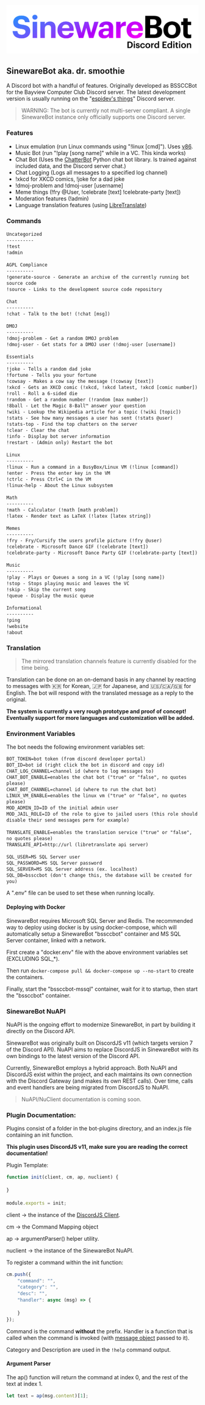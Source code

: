 ![SinewareBot Discord Edition Logo](logo.png)
## SinewareBot aka. dr. smoothie

A Discord bot with a handful of features. Originally developed as BSSCCBot 
for the Bayview Computer Club Discord server. The latest development 
version is usually running on the "[espidev's things](https://discord.gg/f2SZxU83Zr)" Discord server.

> WARNING: The bot is currently not multi-server compliant. A single SinewareBot instance only officially supports 
> one Discord server.

### Features

* Linux emulation (run Linux commands using "!linux [cmd]"). Uses [v86](https://github.com/copy/v86).
* Music Bot (run "!play [song name]" while in a VC. This kinda works)
* Chat Bot (Uses the [ChatterBot](https://chatterbot.readthedocs.io/en/stable/) Python chat bot library. Is trained against included data, and the Discord server chat.)
* Chat Logging (Logs all messages to a specified log channel)
* !xkcd for XKCD comics, !joke for a dad joke
* !dmoj-problem and !dmoj-user [username]
* Meme things (!fry @User, !celebrate [text] !celebrate-party [text])
* Moderation features (!admin)
* Language translation features (using [LibreTranslate](https://github.com/LibreTranslate/LibreTranslate))

### Commands
```
Uncategorized
----------
!test
!admin

AGPL Compliance
----------
!generate-source - Generate an archive of the currently running bot source code
!source - Links to the development source code repository

Chat
----------
!chat - Talk to the bot! (!chat [msg])

DMOJ
----------
!dmoj-problem - Get a random DMOJ problem
!dmoj-user - Get stats for a DMOJ user (!dmoj-user [username])

Essentials
----------
!joke - Tells a random dad joke
!fortune - Tells you your fortune
!cowsay - Makes a cow say the message (!cowsay [text])
!xkcd - Gets an XKCD comic (!xkcd, !xkcd latest, !xkcd [comic number])
!roll - Roll a 6-sided die
!random - Get a random number (!random [max number])
!8ball - Let the Magic 8-Ball™️ answer your question
!wiki - Lookup the Wikipedia article for a topic (!wiki [topic])
!stats - See how many messages a user has sent (!stats @user)
!stats-top - Find the top chatters on the server
!clear - Clear the chat
!info - Display bot server information
!restart - (Admin only) Restart the bot

Linux
----------
!linux - Run a command in a BusyBox/Linux VM (!linux [command])
!enter - Press the enter key in the VM
!ctrlc - Press Ctrl+C in the VM
!linux-help - About the Linux subsystem

Math
----------
!math - Calculator (!math [math problem])
!latex - Render text as LaTeX (!latex [latex string])

Memes
----------
!fry - Fry/Cursify the users profile picture (!fry @user)
!celebrate - Microsoft Dance GIF (!celebrate [text])
!celebrate-party - Microsoft Dance Party GIF (!celebrate-party [text])

Music
----------
!play - Plays or Queues a song in a VC (!play [song name])
!stop - Stops playing music and leaves the VC
!skip - Skip the current song
!queue - Display the music queue

Informational
----------
!ping
!website
!about
```

### Translation
<!--The Translation service in SinewareBot allows you to create multiple channels which mirror each other, but with 
messages translated between the channels. For example:

![Channel list of #general, #general-ko, and #general-ja](docs/translation/example-channel-list.png)

When a message in English is typed into #general, it is automatically translated to Korean and Japanese:

`#general`

![English Message](docs/translation/example-original-msg.png)

`#general-ko`

![Translated Korean Message](docs/translation/example-translated-msg.png)

The bot uses Webhooks to create messages in the channel with the user's name and avatar. Translation is handled by 
LibreTranslate, which is a open source machine learning translation service you can self-host. Configuration is done 
through environment variables.

![Webhook list](docs/translation/example-webhooks.png)-->

> The mirrored translation channels feature is currently disabled for the time being.

Translation can be done on an on-demand basis in any channel by reacting to messages with 🇰🇷 for Korean, 🇯🇵 for Japanese, and 
 🇺🇸/🇨🇦/🇬🇧 for English. The bot will respond with the translated message as a reply to the original.

**The system is currently a very rough prototype and proof of concept! Eventually support for more languages and customization will be added.**

### Environment Variables
The bot needs the following environment variables set:
```dotenv
BOT_TOKEN=bot token (from discord developer portal)
BOT_ID=bot id (right click the bot in discord and copy id)
CHAT_LOG_CHANNEL=channel id (where to log messages to)
CHAT_BOT_ENABLE=enables the chat bot ("true" or "false", no quotes please)
CHAT_BOT_CHANNEL=channel id (where to run the chat bot)
LINUX_VM_ENABLE=enables the linux vm ("true" or "false", no quotes please)
MOD_ADMIN_ID=ID of the initial admin user
MOD_JAIL_ROLE=ID of the role to give to jailed users (this role should disable their send messages perm for example)

TRANSLATE_ENABLE=enables the translation service ("true" or "false", no quotes please)
TRANSLATE_API=http://url (libretranslate api server)

SQL_USER=MS SQL Server user
SQL_PASSWORD=MS SQL Server password
SQL_SERVER=MS SQL Server address (ex. localhost)
SQL_DB=bssccbot (don't change this, the database will be created for you)
```
A ".env" file can be used to set these when running locally.

#### Deploying with Docker
SinewareBot requires Microsoft SQL Server and Redis. The recommended way to deploy using docker is by using docker-compose, which 
will automatically setup a SinewareBot "bssccbot" container and MS SQL Server container, linked with a network.

First create a "docker.env" file with the above environment variables set (EXCLUDING SQL_*).

Then run `docker-compose pull && docker-compose up --no-start` to create the containers.

Finally, start the "bssccbot-mssql" container, wait for it to startup, then start the "bssccbot" container.

### SinewareBot NuAPI
NuAPI is the ongoing effort to modernize SinewareBot, in part by building it directly on the Discord API.

SinewareBot was originally built on DiscordJS v11 (which targets version 7 of the Discord API). NuAPI aims to replace 
DiscordJS in SinewareBot with its own bindings to the latest version of the Discord API.

Currently, SinewareBot employs a hybrid approach. Both NuAPI and DiscordJS exist within the project, and each maintains its 
own connection with the Discord Gateway (and makes its own REST calls). Over time, calls and event handlers are being 
migrated from DiscordJS to NuAPI.

> NuAPI/NuClient documentation is coming soon.

### Plugin Documentation:

Plugins consist of a folder in the bot-plugins directory, and an index.js file containing an init function.

**This plugin uses DiscordJS v11, make sure you are reading the correct documentation!**

Plugin Template:
```javascript
function init(client, cm, ap, nuclient) {

}

module.exports = init;

```
client -> the instance of the [DiscordJS Client](https://discord.js.org/#/docs/main/v11/class/Client).

cm -> the Command Mapping object

ap -> argumentParser() helper utility.

nuclient -> the instance of the SinewareBot NuAPI.

To register a command within the init function:
```javascript
cm.push({
    "command": "",
    "category": "",
    "desc": "",
    "handler": async (msg) => {

    }
});
```
Command is the command **without** the prefix. Handler is a function that is 
called when the command is invoked (with [message object](https://discord.js.org/#/docs/main/stable/class/Message) passed to it).

Category and Description are used in the `!help` command output.

#### Argument Parser
The ap() function will return the command at index 0, and the rest of the text at index 1.
```javascript
let text = ap(msg.content)[1];
```
